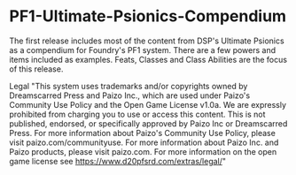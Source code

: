 # PF1-Ultimate-Psionics-Compendium
The first release includes most of the content from DSP's Ultimate Psionics as a compendium for Foundry's PF1 system. 
There are a few powers and items included as examples.
Feats, Classes and Class Abilities are the focus of this release.

Legal
"This system uses trademarks and/or copyrights owned by Dreamscarred Press and Paizo Inc., which are used under Paizo's Community Use Policy and the Open Game License v1.0a. We are expressly prohibited from charging you to use or access this content. This is not published, endorsed, or specifically approved by Paizo Inc or Dreamscarred Press. For more information about Paizo's Community Use Policy, please visit paizo.com/communityuse. For more information about Paizo Inc. and Paizo products, please visit paizo.com.
For more information on the open game license see https://www.d20pfsrd.com/extras/legal/"
